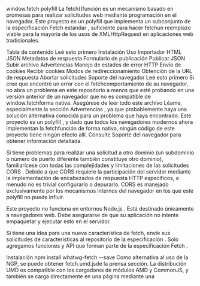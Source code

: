 window.fetch polyfill
La fetch()función es un mecanismo basado en promesas para realizar solicitudes web mediante programación en el navegador. Este proyecto es un polyfill que implementa un subconjunto de la especificación Fetch estándar , suficiente para hacer fetchun reemplazo viable para la mayoría de los usos de XMLHttpRequest en aplicaciones web tradicionales.

Tabla de contenido
Leé esto primero
Instalación
Uso
Importador
HTML
JSON
Metadatos de respuesta
Formulario de publicación
Publicar JSON
Subir archivo
Advertencias
Manejo de estados de error HTTP
Envío de cookies
Recibir cookies
Modos de redireccionamiento
Obtención de la URL de respuesta
Abortar solicitudes
Soporte del navegador
Leé esto primero
Si cree que encontró un error con el fetchcomportamiento de su navegador, no abra un problema en este repositorio a menos que esté probando en una versión anterior de un navegador que no es compatible de window.fetchforma nativa. Asegúrese de leer todo este archivo Léame, especialmente la sección Advertencias , ya que probablemente haya una solución alternativa conocida para un problema que haya encontrado. Este proyecto es un polyfill , y dado que todos los navegadores modernos ahora implementan la fetchfunción de forma nativa, ningún código de este proyecto tiene ningún efecto allí. Consulte Soporte del navegador para obtener información detallada.

Si tiene problemas para realizar una solicitud a otro dominio (un subdominio o número de puerto diferente también constituye otro dominio), familiarícese con todas las complejidades y limitaciones de las solicitudes CORS . Debido a que CORS requiere la participación del servidor mediante la implementación de encabezados de respuesta HTTP específicos, a menudo no es trivial configurarlo o depurarlo. CORS es manejado exclusivamente por los mecanismos internos del navegador en los que este polyfill no puede influir.

Este proyecto no funciona en entornos Node.js . Está destinado únicamente a navegadores web. Debe asegurarse de que su aplicación no intente empaquetar y ejecutar esto en el servidor.

Si tiene una idea para una nueva característica de fetch, envíe sus solicitudes de características al repositorio de la especificación . Solo agregamos funciones y API que forman parte de la especificación Fetch .

Instalación
npm install whatwg-fetch --save
Como alternativa al uso de la NGP, se puede obtener fetch.umd.jsde la prensa sección. La distribución UMD es compatible con los cargadores de módulos AMD y CommonJS, y también se carga directamente en una página mediante una <script>etiqueta.

También necesitará un polyfill Promise para navegadores más antiguos . Recomendamos taylorhakes / promise-polyfill por su pequeño tamaño y compatibilidad con Promises / A +.

Uso
Para obtener una referencia de API más completa que admite este polyfill, consulte https://github.github.io/fetch/ .

Importador
La importación automáticamente polyfill window.fetchy las API relacionadas:

importar  'whatwg-fetch'

ventana . buscar ( ... )
Si por alguna razón necesita acceder a la implementación de polyfill, está disponible a través de exportaciones:

importar  { fetch  as  fetchPolyfill }  de  'whatwg-fetch'

ventana . fetch ( ... )    // usa la versión nativa del navegador 
fetchPolyfill ( ... )   // usa la implementación de polyfill
Este enfoque se puede utilizar para, por ejemplo, utilizar la funcionalidad de aborto en navegadores que implementan una versión nativa pero desactualizada de fetch que no admite el aborto.

Para usar con el paquete web, agregue este paquete en la entryopción de configuración antes del punto de entrada de su aplicación:

entrada: [ 'whatwg-fetch' , ... ]
HTML
fetch ( '/users.html' ) 
  . luego ( función ( respuesta )  { 
    devolver  respuesta . texto ( ) 
  } ) . luego ( función ( cuerpo )  { 
    documento . cuerpo . innerHTML  =  cuerpo 
  } )
JSON
fetch ( '/users.json' ) 
  . luego ( función ( respuesta )  { 
    respuesta de retorno  . json ( ) } ) . luego ( function ( json ) { console . log ( 'parsed json' , json ) } ) . catch ( function ( ex ) { console . log ( 'error de análisis' ,
   
     
   
     ex ) 
  } )
Metadatos de respuesta
fetch ( '/users.json' ) . luego ( función ( respuesta )  { 
  consola . log ( respuesta . encabezados . get ( 'Tipo de contenido' ) ) 
  consola . log ( respuesta . encabezados . get ( 'Fecha' ) ) 
  consola . log ( respuesta . estado ) 
  consola . log ( respuesta .statusText ) 
} )
Formulario de publicación
var  formulario  =  documento . querySelector ( 'formulario' )

fetch ( '/ users' ,  { 
  método : 'POST' , 
  body : new  FormData ( formulario ) 
} )
Publicar JSON
fetch ( '/ users' ,  { 
  método : 'POST' , 
  encabezados : { 
    'Content-Type' : 'application / json' 
  } , 
  body : JSON . stringify ( { 
    name : 'Hubot' , 
    login : 'hubot' , 
  } ) 
} )
Subir archivo
var  input  =  document . querySelector ( 'input [type = "file"]' )

var  datos  =  nuevo  FormData ( ) 
de datos . append ( 'archivo' ,  input . files [ 0 ] ) 
datos . append ( 'usuario' ,  'hubot' )

fetch ( '/ avatares' ,  { 
  método : 'POST' , 
  cuerpo : datos 
} )
Advertencias
La Promesa devuelta fetch() no se rechazará en el estado de error HTTP incluso si la respuesta es HTTP 404 o 500. En cambio, se resolverá normalmente y solo se rechazará en caso de falla de la red o si algo impidió que se completara la solicitud.

Para obtener la máxima compatibilidad del navegador cuando se trata de enviar y recibir cookies, siempre proporcione la credentials: 'same-origin'opción en lugar de confiar en la predeterminada. Consulte Envío de cookies .

No todas las opciones estándar de Fetch son compatibles con este polyfill. Por ejemplo, las directivas redirecty cachese ignoran.

keepaliveno es compatible porque implicaría hacer un XHR sincrónico, que es algo que este proyecto no está dispuesto a hacer. Consulte el número 700 para obtener más información.

Manejo de estados de error HTTP
Para que la fetchpromesa se rechace en estados de error HTTP, es decir, en cualquier estado que no sea 2xx, defina un controlador de respuesta personalizado:

function  checkStatus ( respuesta )  { 
  if  ( response . status > = 200  &&  response . status  <  300 )  { 
    return  response 
  }  else  { 
    var  error  =  new  Error ( response . statusText ) 
    error . respuesta  =  error de lanzamiento de respuesta 
    } } 
  


function  parseJSON ( respuesta )  { 
  respuesta de retorno  . json ( ) }


fetch ( '/ usuarios' ) 
  . luego ( checkStatus ) 
  . luego ( parseJSON ) 
  . luego ( función ( datos )  { 
    consola . log ( 'solicitud exitosa con respuesta JSON' ,  datos ) 
  } ) . catch ( function ( error )  { 
    console . log ( 'solicitud fallida' ,  error ) 
  } )
Envío de cookies
Para solicitudes CORS , use credentials: 'include'para permitir el envío de credenciales a otros dominios:

fetch ( 'https://example.com:1234/users' ,  { 
  credentials : 'include' 
} )
El valor predeterminado para credentialses "mismo origen".

Sin credentialsembargo, el valor predeterminado para no siempre fue el mismo. Las siguientes versiones de navegadores implementaron una versión anterior de la especificación de recuperación donde el valor predeterminado era "omitir":

Firefox 39-60
Cromo 42-67
Safari 10.1-11.1.2
Si apunta a estos navegadores, es aconsejable especificar siempre credentials: 'same-origin'explícitamente con todas las solicitudes de recuperación en lugar de confiar en el predeterminado:

fetch ( '/ users' ,  { 
  credentials : 'same-origin' 
} )
Nota: debido a las limitaciones de XMLHttpRequest , credentials: 'omit'no se respeta el uso para los mismos dominios en los navegadores donde este polyfill está activo. Las cookies siempre se enviarán a los mismos dominios en navegadores más antiguos.

Recibir cookies
Al igual que con XMLHttpRequest, el Set-Cookieencabezado de respuesta devuelto por el servidor es un nombre de encabezado prohibido y, por lo tanto, no se puede leer mediante programación response.headers.get(). En cambio, es responsabilidad del navegador manejar las nuevas cookies que se configuran (si corresponde a la URL actual). A menos que sean solo HTTP, las nuevas cookies estarán disponibles a través de document.cookie.

Modos de redireccionamiento
La especificación Fetch define estos valores para la redirect opción : "seguir" (el predeterminado), "error" y "manual".

Debido a las limitaciones de XMLHttpRequest, solo el modo "seguir" está disponible en los navegadores donde este polyfill está activo.

Obtención de la URL de respuesta
Debido a las limitaciones de XMLHttpRequest, es posible que el response.urlvalor no sea confiable después de las redirecciones HTTP en navegadores más antiguos.

La solución es configurar el servidor para que establezca el encabezado HTTP de respuesta X-Request-URLen la URL actual después de cualquier redireccionamiento que pueda haber ocurrido. Debería ser seguro configurarlo incondicionalmente.

# 
Respuesta de ejemplo del controlador Ruby on Rails . encabezados [ 'X-Request-URL' ]  =  solicitud . url
Esta solución alternativa del servidor es necesaria si necesita confiabilidad response.urlen Firefox <32, Chrome <37, Safari o IE.

Abortar solicitudes
Este polyfill admite la API de recuperación abortable . Sin embargo, abortar una búsqueda requiere el uso de dos API DOM adicionales: AbortController y AbortSignal . Normalmente, los navegadores que no admiten la recuperación tampoco admitirán AbortController o AbortSignal. En consecuencia, deberá incluir un polyfill adicional para que estas API cancelen las recuperaciones:

import  'yet-another-abortcontroller-polyfill' 
import  { fetch }  from  'whatwg-fetch'

// usar la implementación del navegador nativo si admite abortar 
const  abortableFetch  =  ( 'signal'  in  new  Request ( '' ) ) ? ventana . buscar : buscar

const  controller  =  new  AbortController ( )

abortableFetch ( '/ avatares' ,  { 
  señal : controlador . señal 
} ) . catch ( function ( ex )  { 
  if  ( ex . name  ===  'AbortError' )  { 
    console . log ( 'request aborted' ) 
  } 
} )

// algún tiempo después ... 
controlador . abortar ( )
Soporte del navegador
Cromo
Firefox
Safari 6.1+
Internet Explorer 10+
Nota: los navegadores modernos como Chrome, Firefox, Microsoft Edge y Safari contienen implementaciones nativas de window.fetch, por lo tanto, el código de este polyfill no tiene ningún efecto en esos navegadores. Si cree que ha encontrado un error con la forma en que window.fetchse implementa en cualquiera de estos navegadores, debe presentar un problema con ese proveedor de navegador en lugar de este proyecto.

Lanzamientos 37
v3.5.0
Último
on 6 Nov 2020
